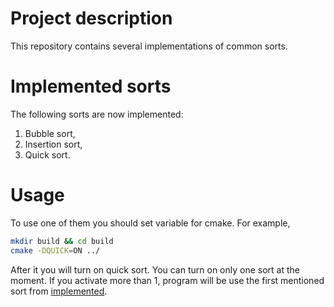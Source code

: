 # Project description
This repository contains several implementations of common sorts.

# Implemented sorts
The following sorts are now implemented:
1. Bubble sort,
2. Insertion sort,
3. Quick sort.

# Usage
To use one of them you should set variable for cmake. For example,
```bash
mkdir build && cd build
cmake -DQUICK=ON ../
```

After it you will turn on quick sort. You can turn on only one sort at the moment.
If you activate more than 1, program will be use the first mentioned sort from
[implemented](#implemented-sorts).
